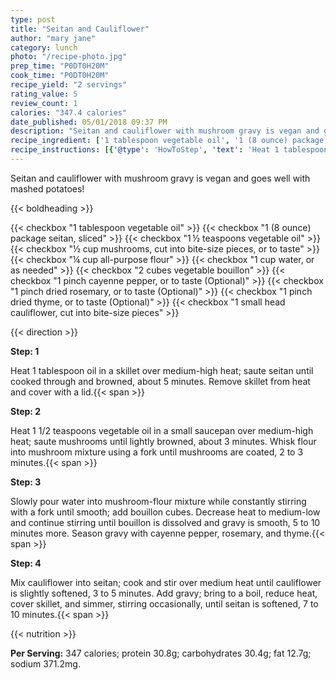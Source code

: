 ```yaml
---
type: post
title: "Seitan and Cauliflower"
author: "mary jane"
category: lunch
photo: "/recipe-photo.jpg"
prep_time: "P0DT0H20M"
cook_time: "P0DT0H20M"
recipe_yield: "2 servings"
rating_value: 5
review_count: 1
calories: "347.4 calories"
date_published: 05/01/2018 09:37 PM
description: "Seitan and cauliflower with mushroom gravy is vegan and goes well with mashed potatoes!"
recipe_ingredient: ['1 tablespoon vegetable oil', '1 (8 ounce) package seitan, sliced', '1\u2009½ teaspoons vegetable oil', '½ cup mushrooms, cut into bite-size pieces, or to taste', '¼ cup all-purpose flour', '1 cup water, or as needed', '2 cubes  vegetable bouillon', '1 pinch cayenne pepper, or to taste', '1 pinch dried rosemary, or to taste', '1 pinch dried thyme, or to taste', '1 small head cauliflower, cut into bite-size pieces']
recipe_instructions: [{'@type': 'HowToStep', 'text': 'Heat 1 tablespoon oil in a skillet over medium-high heat; saute seitan until cooked through and browned, about 5 minutes. Remove skillet from heat and cover with a lid.\n'}, {'@type': 'HowToStep', 'text': 'Heat 1 1/2 teaspoons vegetable oil in a small saucepan over medium-high heat; saute mushrooms until lightly browned, about 3 minutes. Whisk flour into mushroom mixture using a fork until mushrooms are coated, 2 to 3 minutes.\n'}, {'@type': 'HowToStep', 'text': 'Slowly pour water into mushroom-flour mixture while constantly stirring with a fork until smooth; add bouillon cubes. Decrease heat to medium-low and continue stirring until bouillon is dissolved and gravy is smooth, 5 to 10 minutes more. Season gravy with cayenne pepper, rosemary, and thyme.\n'}, {'@type': 'HowToStep', 'text': 'Mix cauliflower into seitan; cook and stir over medium heat until cauliflower is slightly softened, 3 to 5 minutes. Add gravy; bring to a boil, reduce heat, cover skillet, and simmer, stirring occasionally, until seitan is softened, 7 to 10 minutes.\n'}]
---
```


Seitan and cauliflower with mushroom gravy is vegan and goes well with mashed potatoes! 

{{< boldheading >}}

{{< checkbox "1 tablespoon vegetable oil" >}}
{{< checkbox "1 (8 ounce) package seitan, sliced" >}}
{{< checkbox "1 ½ teaspoons vegetable oil" >}}
{{< checkbox "½ cup mushrooms, cut into bite-size pieces, or to taste" >}}
{{< checkbox "¼ cup all-purpose flour" >}}
{{< checkbox "1 cup water, or as needed" >}}
{{< checkbox "2 cubes  vegetable bouillon" >}}
{{< checkbox "1 pinch cayenne pepper, or to taste  (Optional)" >}}
{{< checkbox "1 pinch dried rosemary, or to taste  (Optional)" >}}
{{< checkbox "1 pinch dried thyme, or to taste  (Optional)" >}}
{{< checkbox "1 small head cauliflower, cut into bite-size pieces" >}}


{{< direction >}}

**Step: 1**

Heat 1 tablespoon oil in a skillet over medium-high heat; saute seitan until cooked through and browned, about 5 minutes. Remove skillet from heat and cover with a lid.{{< span >}}

**Step: 2**

Heat 1 1/2 teaspoons vegetable oil in a small saucepan over medium-high heat; saute mushrooms until lightly browned, about 3 minutes. Whisk flour into mushroom mixture using a fork until mushrooms are coated, 2 to 3 minutes.{{< span >}}

**Step: 3**

Slowly pour water into mushroom-flour mixture while constantly stirring with a fork until smooth; add bouillon cubes. Decrease heat to medium-low and continue stirring until bouillon is dissolved and gravy is smooth, 5 to 10 minutes more. Season gravy with cayenne pepper, rosemary, and thyme.{{< span >}}

**Step: 4**

Mix cauliflower into seitan; cook and stir over medium heat until cauliflower is slightly softened, 3 to 5 minutes. Add gravy; bring to a boil, reduce heat, cover skillet, and simmer, stirring occasionally, until seitan is softened, 7 to 10 minutes.{{< span >}}

{{< nutrition >}}

**Per Serving:** 347 calories; protein 30.8g; carbohydrates 30.4g; fat 12.7g; sodium 371.2mg.